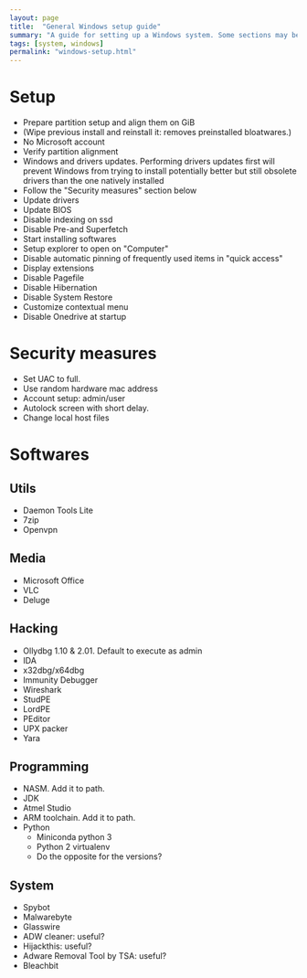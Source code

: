 ```yaml
---
layout: page
title:  "General Windows setup guide"
summary: "A guide for setting up a Windows system. Some sections may be skipped depending on the kind of usage the installation is for and the hardware it runs on"
tags: [system, windows]
permalink: "windows-setup.html"
---
```


# Setup
* Prepare partition setup and align them on GiB
* (Wipe previous install and reinstall it: removes preinstalled bloatwares.)
* No Microsoft account
* Verify partition alignment
* Windows and drivers updates. Performing drivers updates first will prevent Windows from trying to install potentially better but still obsolete drivers than the one natively installed
* Follow the "Security measures" section below
* Update drivers
* Update BIOS
* Disable indexing on ssd
* Disable Pre-and Superfetch
* Start installing softwares
* Setup explorer to open on "Computer"
* Disable automatic pinning of frequently used items in "quick access"
* Display extensions
* Disable Pagefile
* Disable Hibernation
* Disable System Restore
* Customize contextual menu
* Disable Onedrive at startup



# Security measures
* Set UAC to full.
* Use random hardware mac address
* Account setup: admin/user
* Autolock screen with short delay.
* Change local host files



# Softwares
## Utils
* Daemon Tools Lite
* 7zip
* Openvpn

## Media
* Microsoft Office
* VLC
* Deluge

## Hacking
* Ollydbg 1.10 & 2.01. Default to execute as admin
* IDA
* x32dbg/x64dbg
* Immunity Debugger
* Wireshark
* StudPE
* LordPE
* PEditor
* UPX packer
* Yara

## Programming
* NASM. Add it to path.
* JDK
* Atmel Studio
* ARM toolchain. Add it to path.
* Python
    * Miniconda python 3
    * Python 2 virtualenv
    * Do the opposite for the versions?

## System
* Spybot
* Malwarebyte
* Glasswire
* ADW cleaner: useful?
* Hijackthis: useful?
* Adware Removal Tool by TSA: useful?
* Bleachbit
